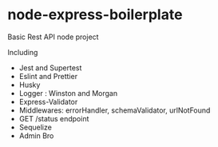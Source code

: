 # node-express-boilerplate

Basic Rest API node project

Including

- Jest and Supertest
- Eslint and Prettier
- Husky
- Logger : Winston and Morgan
- Express-Validator
- Middlewares: errorHandler, schemaValidator, urlNotFound
- GET /status endpoint
- Sequelize
- Admin Bro
